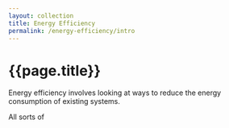 ```yaml
---
layout: collection
title: Energy Efficiency
permalink: /energy-efficiency/intro
---
```


# {{page.title}}

Energy efficiency involves looking at ways to reduce the energy consumption of existing systems.

All sorts of
